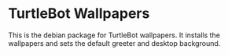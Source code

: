 # TurtleBot Wallpapers
This is the debian package for TurtleBot wallpapers.
It installs the wallpapers and sets the default greeter and desktop background.
